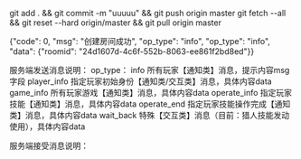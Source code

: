 
git add . && git commit -m "uuuuu" && git push origin master
git fetch --all && git reset --hard origin/master && git pull origin master


{"code": 0, "msg": "创建房间成功", "op_type": "info", "op_type": "info", "data": {"roomid": "24d1607d-4c6f-552b-8063-ee861f2bd8ed"}}

服务端发送消息说明：
op_type：
    info            所有玩家【通知类】消息，提示内容msg字段
    player_info     指定玩家初始身份【通知类/交互类】消息，具体内容data
    game_info       所有玩家游戏【通知类】消息，具体内容data
    operate_info    指定玩家技能【通知类】消息，具体内容data
    operate_end     指定玩家技能操作完成【通知类】消息，具体内容data
    wait_back       特殊【交互类】消息（目前：猎人技能发动使用），具体内容data


服务端接受消息说明：
